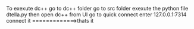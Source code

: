 To exexute dc++ 
go to dc++ folder
go to src folder
exexute the python file dtella.py
then open dc++ from UI
go to quick connect
enter 127.0.0.1:7314
connect it =============>thats it
